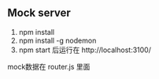 ## Mock server

1. npm install
2. npm install -g nodemon
3. npm start 后运行在 http://localhost:3100/


mock数据在 router.js 里面


